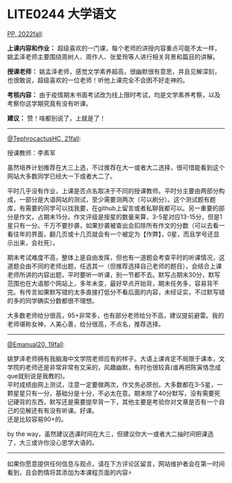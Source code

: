 
# LITE0244 大学语文

[PP, 2022fall](mailto:1741857712@qq.com):

**上课内容和作业：** 超级喜欢的一门课，每个老师的讲授内容重点可能不太一样，姚孟泽老师主要围绕周树人、周作人、张爱玲等人进行相关背景和篇目的讲解。

**授课老师：** 姚孟泽老师，感觉文学素养超高，很幽默很有意思，并且见解深刻，也很敢说，超级喜欢的一位老师！听他上课完全不会困不好走神的。

**考核内容：** 由于疫情期末书面考试改为线上限时考试，均是文学素养考察，以及考察你这学期究竟有没有听课。

**建议：** 赞！啥都别说了，上就是了！

---

[@TephrocactusHC, 21fall](https://github.com/TephrocactusHC):

授课教师：李素军

虽然培养计划推荐在大三上选，不过推荐在大一或者大二选择，很可惜能看到这个网站大多数同学已经大一下或者大二了。

平时几乎没有作业，上课是否点名取决于不同的授课教师。平时分主要由两部分构成，一部分是大语网站的测试，至少需要测两次（可以刷分）。这个测试题有题库，有需要的同学可以找我要，在github上留言或者私聊我都可以。另一重要的部分是作文，占期末15分。作文评级是按星的数量来算，3-5星对应13-15分，但是1星只有一分。千万不要抄袭，如果抄袭被查出会扣除所有作文的分数（可以去看一看往年的界面，翻几页或十几页就会有一个被定为【作弊】，0星，而且学号还显示出来，会社死）。

期末考试难度不高，整体上是自由发挥，但也有一道题会考查平时的听课情况，这道题会由不同的老师出题，任选其一（但推荐选择自己老师的题目），会结合上课老师所讲的内容出题，平时要听一听课，别一节都不去。默写占期末30分，默写范围也在大语那个网站上，多年未变，最好早点开始背，期末任务多，容易背不完。有传言如果默写错的太多直接打低分不看后面的内容，未经证实，不过默写错的多的同学确实分数都很不理想。

大多数老师给分很高，95+非常多，也有部分老师给分不高，建议提前避雷。我的老师堪称女神，人美心善，给分很高，不点名，推荐选择。

---

[@Emanual20, 19fall](https://github.com/Emanual20):

姚梦泽老师拥有我脑海中文学院老师应有的样子。大语上课肯定不局限于课本，文学院的老师还是非常非常有文采的，风趣幽默，有时也很较真(谁再把陈寅恪念成que就别说是我教的)。\
平时成绩由网上测试，注意一定要做两次，作文务必原创，大多数都在3-5星，一颗星星只有一分，基础分是十分，不必太在意。期末除了40分默写，没有需要死记硬背的东西，默写还是需要提早背一下，其他主要是考验你对文章是否有一个自己的见解还有有没有听课。好课。\
还是比较容易90+的。

by the way，虽然建议选课时间在大三，但建议你大一或者大二抽时间把课选了，大三或许你没心思学大语的。

---

如果你愿意提供任何信息与观点，请在下方评论区留言，网站维护者会在第一时间看到，且会酌情将其添加为本课程页面的内容⚡️
